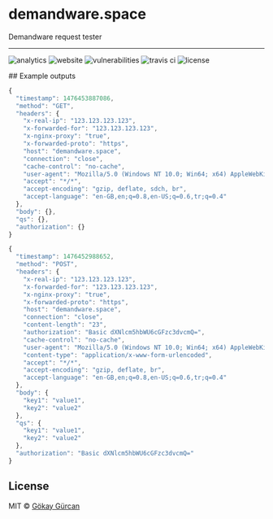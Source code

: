 # demandware.space
Demandware request tester

---

![analytics](https://analytics.gokaygurcan.com/UA-55204660-5/gokaygurcan/demandware.space.svg?style=flat-square)
![website](https://img.shields.io/website/https/demandware.space.svg?style=flat-square)
![vulnerabilities](https://snyk.io/test/github/gokaygurcan/demandware.space/badge.svg?style=flat-square)
![travis ci](https://img.shields.io/travis/gokaygurcan/demandware.space.svg?style=flat-square)
![license](https://img.shields.io/github/license/gokaygurcan/demandware.space.svg?style=flat-square)

## Example outputs

```javascript
{
  "timestamp": 1476453887086,
  "method": "GET",
  "headers": {
    "x-real-ip": "123.123.123.123",
    "x-forwarded-for": "123.123.123.123",
    "x-nginx-proxy": "true",
    "x-forwarded-proto": "https",
    "host": "demandware.space",
    "connection": "close",
    "cache-control": "no-cache",
    "user-agent": "Mozilla/5.0 (Windows NT 10.0; Win64; x64) AppleWebKit/537.36 (KHTML, like Gecko) Chrome/53.0.2785.143 Safari/537.36",
    "accept": "*/*",
    "accept-encoding": "gzip, deflate, sdch, br",
    "accept-language": "en-GB,en;q=0.8,en-US;q=0.6,tr;q=0.4"
  },
  "body": {},
  "qs": {},
  "authorization": {}
}
```

```javascript
{
  "timestamp": 1476452988652,
  "method": "POST",
  "headers": {
    "x-real-ip": "123.123.123.123",
    "x-forwarded-for": "123.123.123.123",
    "x-nginx-proxy": "true",
    "x-forwarded-proto": "https",
    "host": "demandware.space",
    "connection": "close",
    "content-length": "23",
    "authorization": "Basic dXNlcm5hbWU6cGFzc3dvcmQ=",
    "cache-control": "no-cache",
    "user-agent": "Mozilla/5.0 (Windows NT 10.0; Win64; x64) AppleWebKit/537.36 (KHTML, like Gecko) Chrome/53.0.2785.143 Safari/537.36",
    "content-type": "application/x-www-form-urlencoded",
    "accept": "*/*",
    "accept-encoding": "gzip, deflate, br",
    "accept-language": "en-GB,en;q=0.8,en-US;q=0.6,tr;q=0.4"
  },
  "body": {
    "key1": "value1",
    "key2": "value2"
  },
  "qs": {
    "key1": "value1",
    "key2": "value2"
  },
  "authorization": "Basic dXNlcm5hbWU6cGFzc3dvcmQ="
}
```

## License

MIT © [Gökay Gürcan](https://www.gokaygurcan.com/)
